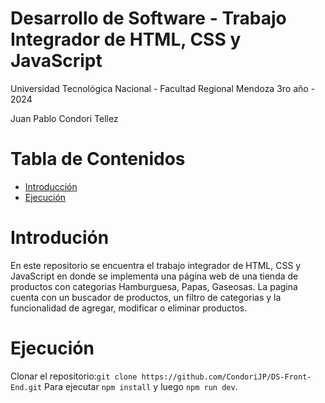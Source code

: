 # Desarrollo de Software - Trabajo Integrador de HTML, CSS y JavaScript
Universidad Tecnológica Nacional - Facultad Regional Mendoza
3ro año - 2024

Juan Pablo Condori Tellez

# Tabla de Contenidos
- [Introducción](#introducción)
- [Ejecución](#ejecución)

# Introdución
En este repositorio se encuentra el trabajo integrador de HTML, CSS y JavaScript en donde se implementa una página web de una tienda de productos con categorias Hamburguesa, Papas, Gaseosas. La pagina cuenta con un buscador de productos, un filtro de categorias y la funcionalidad de agregar, modificar o eliminar productos.

# Ejecución
Clonar el repositorio:`git clone https://github.com/CondoriJP/DS-Front-End.git`
Para ejecutar `npm install` y luego `npm run dev`.
